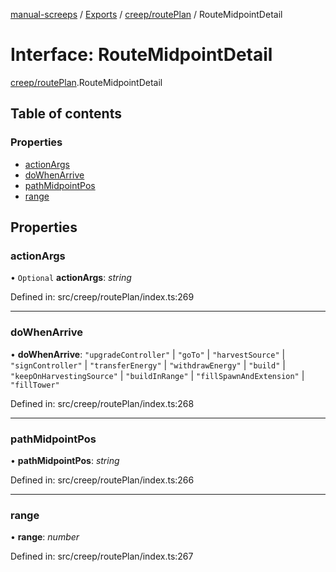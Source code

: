 [manual-screeps](../README.md) / [Exports](../modules.md) / [creep/routePlan](../modules/creep_routeplan.md) / RouteMidpointDetail

# Interface: RouteMidpointDetail

[creep/routePlan](../modules/creep_routeplan.md).RouteMidpointDetail

## Table of contents

### Properties

- [actionArgs](creep_routeplan.routemidpointdetail.md#actionargs)
- [doWhenArrive](creep_routeplan.routemidpointdetail.md#dowhenarrive)
- [pathMidpointPos](creep_routeplan.routemidpointdetail.md#pathmidpointpos)
- [range](creep_routeplan.routemidpointdetail.md#range)

## Properties

### actionArgs

• `Optional` **actionArgs**: *string*

Defined in: src/creep/routePlan/index.ts:269

___

### doWhenArrive

• **doWhenArrive**: ``"upgradeController"`` \| ``"goTo"`` \| ``"harvestSource"`` \| ``"signController"`` \| ``"transferEnergy"`` \| ``"withdrawEnergy"`` \| ``"build"`` \| ``"keepOnHarvestingSource"`` \| ``"buildInRange"`` \| ``"fillSpawnAndExtension"`` \| ``"fillTower"``

Defined in: src/creep/routePlan/index.ts:268

___

### pathMidpointPos

• **pathMidpointPos**: *string*

Defined in: src/creep/routePlan/index.ts:266

___

### range

• **range**: *number*

Defined in: src/creep/routePlan/index.ts:267
